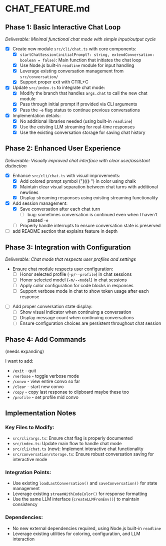 # CHAT_FEATURE.md

## Phase 1: Basic Interactive Chat Loop
*Deliverable: Minimal functional chat mode with simple input/output cycle*

- [x] Create new module `src/cli/chat.ts` with core components:
  - [x] `startChatSession(initialPrompt?: string, extendConversation: boolean = false)`: Main function that initiates the chat loop
  - [x] Use Node.js built-in `readline` module for input handling
  - [x] Leverage existing conversation management from `src/conversation/`
  - [x] Support proper exit with CTRL+C

- [x] Update `src/index.ts` to integrate chat mode:
  - [x] Modify the branch that handles `args.chat` to call the new chat module
  - [x] Pass through initial prompt if provided via CLI arguments
  - [x] Pass the `-e` flag status to continue previous conversations

- [x] Implementation details:
  - [x] No additional libraries needed (using built-in `readline`)
  - [x] Use the existing LLM streaming for real-time responses 
  - [x] Use the existing conversation storage for saving chat history

## Phase 2: Enhanced User Experience
*Deliverable: Visually improved chat interface with clear user/assistant distinction*

- [x] Enhance `src/cli/chat.ts` with visual improvements:
  - [x] Add colored prompt symbol ("⟫⟫⟫ ") in color using chalk
  - [x] Maintain clear visual separation between chat turns with additional newlines
  - [x] Display streaming responses using existing streaming functionality

- [x] Add session management:
  - [x] Save conversation after each chat turn
    - [ ] bug: sometimes conversation is continued even when I haven't passed `-e`
  - [ ] Properly handle interrupts to ensure conversation state is preserved

- [ ] add README section that explains feature in depth

## Phase 3: Integration with Configuration
*Deliverable: Chat mode that respects user profiles and settings*

- Ensure chat module respects user configuration:
  - [ ] Honor selected profile (`-p/--profile`) in chat sessions
  - [ ] Honor selected model (`-m/--model`) in chat sessions
  - [ ] Apply color configuration for code blocks in responses
  - [ ] Support verbose mode in chat to show token usage after each response

- [ ] Add proper conversation state display:
  - [ ] Show visual indicator when continuing a conversation
  - [ ] Display message count when continuing conversations
  - [ ] Ensure configuration choices are persistent throughout chat session

## Phase 4: Add Commands
(needs expanding)

I want to add:
  - `/exit` - quit
  - `/verbose` - toggle verbose mode
  - `/convo` - view entire convo so far
  - `/clear` - start new convo
  - `/copy` - copy last response to clipboard
maybe these too
  - `/profile` - set profile mid convo

## Implementation Notes

### Key Files to Modify:
- `src/cli/args.ts`: Ensure chat flag is properly documented
- `src/index.ts`: Update main flow to handle chat mode
- `src/cli/chat.ts` (new): Implement interactive chat functionality
- `src/conversation/storage.ts`: Ensure robust conversation saving for interactive mode

### Integration Points:
- Use existing `loadLastConversation()` and `saveConversation()` for state management
- Leverage existing `streamWithCodeColor()` for response formatting
- Use the same LLM interface (`createLLMFromEnv()`) to maintain consistency

### Dependencies:
- No new external dependencies required, using Node.js built-in `readline`
- Leverage existing utilities for coloring, configuration, and LLM interaction

